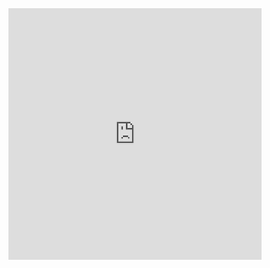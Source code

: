 <style>
  .glossary-iframe {
    height: 500px;
    width: 100%;
    border: none;
  }
  
  html:not(.dark) .dark-mode-iframe {
    display: none;
  }
  
  html.dark .light-mode-iframe {
    display: none;
  }
</style>

<iframe class="glossary-iframe light-mode-iframe" src="https://glossary.permagate.io/"></iframe>
<iframe class="glossary-iframe dark-mode-iframe" src="https://glossary.permagate.io/?link-color=%2334d399&bg-color=%231b1b1f&text-color=%23e0e0e0&border-color=%23444444&hover-bg=%23222222&heading-color=%23ffffff&button-bg=%23444444&button-text=%23ffffff&section-bg=%23333333&section-color=%23ffffff&category-bg=%23333333&category-text=%23ffffff&tag-bg=%233a3a3a&tag-text=%23e0e0e0&secondary-text=%23a0a0a0&result-bg=%231e1e1e&result-hover=%23333333"></iframe>
